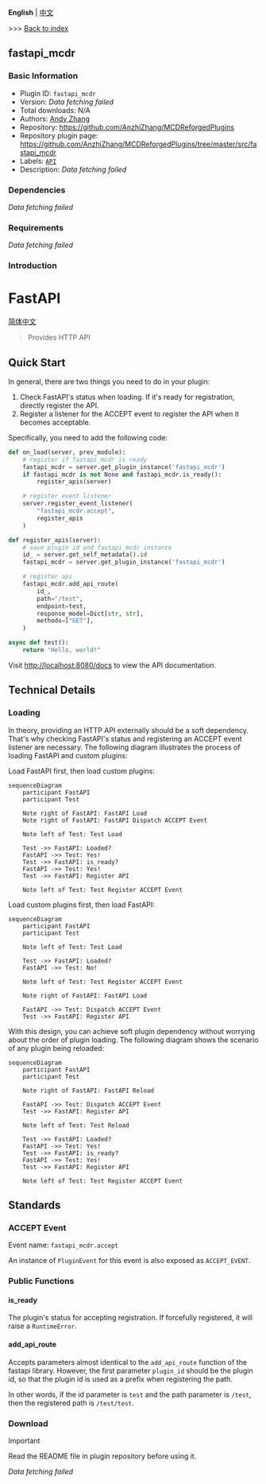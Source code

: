 **English** | [中文](readme-zh_cn.md)

\>\>\> [Back to index](/readme.md)

## fastapi_mcdr

### Basic Information

- Plugin ID: `fastapi_mcdr`
- Version: *Data fetching failed*
- Total downloads: N/A
- Authors: [Andy Zhang](https://github.com/AnzhiZhang)
- Repository: https://github.com/AnzhiZhang/MCDReforgedPlugins
- Repository plugin page: https://github.com/AnzhiZhang/MCDReforgedPlugins/tree/master/src/fastapi_mcdr
- Labels: [`API`](/labels/api/readme.md)
- Description: *Data fetching failed*

### Dependencies

*Data fetching failed*

### Requirements

*Data fetching failed*

### Introduction

# FastAPI

[简体中文](https://github.com/AnzhiZhang/MCDReforgedPlugins/tree/master/src/fastapi_mcdr/readme_cn.md)

> Provides HTTP API

## Quick Start

In general, there are two things you need to do in your plugin:

1. Check FastAPI's status when loading. If it's ready for registration, directly register the API.
2. Register a listener for the ACCEPT event to register the API when it becomes acceptable.

Specifically, you need to add the following code:

```python
def on_load(server, prev_module):
    # register if fastapi_mcdr is ready
    fastapi_mcdr = server.get_plugin_instance('fastapi_mcdr')
    if fastapi_mcdr is not None and fastapi_mcdr.is_ready():
        register_apis(server)

    # register event listener
    server.register_event_listener(
        "fastapi_mcdr.accept",
        register_apis
    )

def register_apis(server):
    # save plugin id and fastapi_mcdr instance
    id_ = server.get_self_metadata().id
    fastapi_mcdr = server.get_plugin_instance('fastapi_mcdr')

    # register api
    fastapi_mcdr.add_api_route(
        id_,
        path="/test",
        endpoint=test,
        response_model=Dict[str, str],
        methods=["GET"],
    )

async def test():
    return "Hello, world!"
```

Visit <http://localhost:8080/docs> to view the API documentation.

## Technical Details

### Loading

In theory, providing an HTTP API externally should be a soft dependency. That's why checking FastAPI's status and registering an ACCEPT event listener are necessary. The following diagram illustrates the process of loading FastAPI and custom plugins:

Load FastAPI first, then load custom plugins:

```mermaid
sequenceDiagram
    participant FastAPI
    participant Test

    Note right of FastAPI: FastAPI Load
    Note right of FastAPI: FastAPI Dispatch ACCEPT Event

    Note left of Test: Test Load

    Test ->> FastAPI: Loaded?
    FastAPI ->> Test: Yes!
    Test ->> FastAPI: is_ready?
    FastAPI ->> Test: Yes!
    Test ->> FastAPI: Register API

    Note left of Test: Test Register ACCEPT Event
```

Load custom plugins first, then load FastAPI:

```mermaid
sequenceDiagram
    participant FastAPI
    participant Test

    Note left of Test: Test Load

    Test ->> FastAPI: Loaded?
    FastAPI ->> Test: No!

    Note left of Test: Test Register ACCEPT Event

    Note right of FastAPI: FastAPI Load

    FastAPI ->> Test: Dispatch ACCEPT Event
    Test ->> FastAPI: Register API
```

With this design, you can achieve soft plugin dependency without worrying about the order of plugin loading. The following diagram shows the scenario of any plugin being reloaded:

```mermaid
sequenceDiagram
    participant FastAPI
    participant Test

    Note right of FastAPI: FastAPI Reload

    FastAPI ->> Test: Dispatch ACCEPT Event
    Test ->> FastAPI: Register API

    Note left of Test: Test Reload

    Test ->> FastAPI: Loaded?
    FastAPI ->> Test: Yes!
    Test ->> FastAPI: is_ready?
    FastAPI ->> Test: Yes!
    Test ->> FastAPI: Register API

    Note left of Test: Test Register ACCEPT Event
```

## Standards

### ACCEPT Event

Event name: `fastapi_mcdr.accept`

An instance of `PluginEvent` for this event is also exposed as `ACCEPT_EVENT`.

### Public Functions

#### is_ready

The plugin's status for accepting registration. If forcefully registered, it will raise a `RuntimeError`.

#### add_api_route

Accepts parameters almost identical to the `add_api_route` function of the fastapi library. However, the first parameter `plugin_id` should be the plugin id, so that the plugin id is used as a prefix when registering the path.

In other words, if the id parameter is `test` and the path parameter is `/test`, then the registered path is `/test/test`.

### Download

> [!IMPORTANT]
> Read the README file in plugin repository before using it.

*Data fetching failed*

